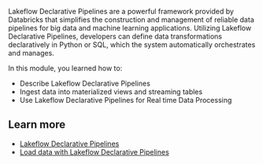 Lakeflow Declarative Pipelines are a powerful framework provided by Databricks that simplifies the construction and management of reliable data pipelines for big data and machine learning applications. Utilizing Lakeflow Declarative Pipelines, developers can define data transformations declaratively in Python or SQL, which the system automatically orchestrates and manages.

In this module, you learned how to:

- Describe Lakeflow Declarative Pipelines
- Ingest data into materialized views and streaming tables
- Use Lakeflow Declarative Pipelines for Real time Data Processing

## Learn more

- [Lakeflow Declarative Pipelines](/azure/databricks/ldp/concepts)
- [Load data with Lakeflow Declarative Pipelines](https://docs.databricks.com/aws/en/dlt/load)